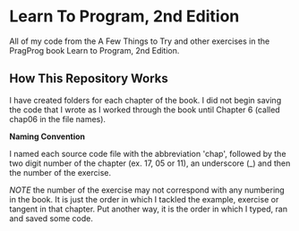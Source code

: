 # Learn To Program, 2nd Edition
All of my code from the A Few Things to Try and other exercises in the PragProg book Learn to Program, 2nd Edition.

## How This Repository Works
I have created folders for each chapter of the book. I did not begin saving the code that I wrote as I worked through the book until Chapter 6 (called chap06 in the file names).

**Naming Convention**

I named each source code file with the abbreviation 'chap', followed by the two digit number of the chapter (ex. 17, 05 or 11), an underscore (_) and then the number of the exercise. 

*NOTE* the number of the exercise may not correspond with any numbering in the book. It is just the order in which I tackled the example, exercise or tangent in that chapter. Put another way, it is the order in which I typed, ran and saved some code. 



